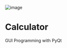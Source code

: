 ![image](https://user-images.githubusercontent.com/45018986/150326452-052cda15-0c0d-4a88-8597-d2688a06432b.png)

# Calculator
GUI Programming with PyQt
